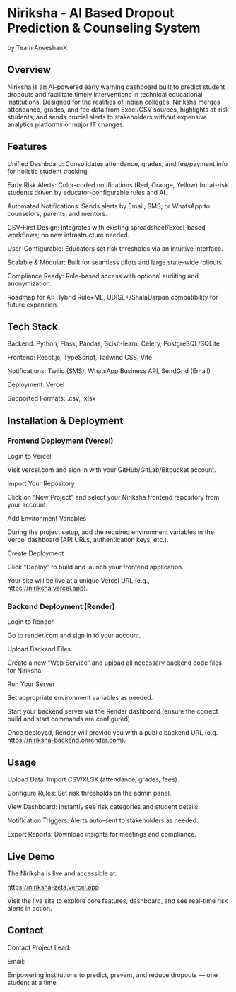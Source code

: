 # Niriksha - AI Based Dropout Prediction & Counseling System
by Team AnveshanX
## Overview
Niriksha is an AI-powered early warning dashboard built to predict student dropouts and facilitate timely interventions in technical educational institutions. Designed for the realities of Indian colleges, Niriksha merges attendance, grades, and fee data from Excel/CSV sources, highlights at-risk students, and sends crucial alerts to stakeholders without expensive analytics platforms or major IT changes.
## Features
Unified Dashboard: Consolidates attendance, grades, and fee/payment info for holistic student tracking.

Early Risk Alerts: Color-coded notifications (Red, Orange, Yellow) for at-risk students driven by educator-configurable rules and AI.

Automated Notifications: Sends alerts by Email, SMS, or WhatsApp to counselors, parents, and mentors.

CSV-First Design: Integrates with existing spreadsheet/Excel-based workflows; no new infrastructure needed.

User-Configurable: Educators set risk thresholds via an intuitive interface.

Scalable & Modular: Built for seamless pilots and large state-wide rollouts.

Compliance Ready: Role-based access with optional auditing and anonymization.

Roadmap for AI: Hybrid Rule+ML, UDISE+/ShalaDarpan compatibility for future expansion.

## Tech Stack
Backend: Python, Flask, Pandas, Scikit-learn, Celery, PostgreSQL/SQLite

Frontend: React.js, TypeScript, Tailwind CSS, Vite

Notifications: Twilio (SMS), WhatsApp Business API, SendGrid (Email)

Deployment: Vercel

Supported Formats: .csv, .xlsx

## Installation & Deployment
### Frontend Deployment (Vercel)

Login to Vercel

Visit vercel.com and sign in with your GitHub/GitLab/Bitbucket account.

Import Your Repository

Click on “New Project” and select your Niriksha frontend repository from your account.

Add Environment Variables

During the project setup, add the required environment variables in the Vercel dashboard (API URLs, authentication keys, etc.).

Create Deployment

Click “Deploy” to build and launch your frontend application.

Your site will be live at a unique Vercel URL (e.g., https://niriksha.vercel.app).

### Backend Deployment (Render)
Login to Render

Go to render.com and sign in to your account.

Upload Backend Files

Create a new “Web Service” and upload all necessary backend code files for Niriksha.

Run Your Server

Set appropriate environment variables as needed.

Start your backend server via the Render dashboard (ensure the correct build and start commands are configured).

Once deployed, Render will provide you with a public backend URL (e.g. https://niriksha-backend.onrender.com).
## Usage
Upload Data: Import CSV/XLSX (attendance, grades, fees).

Configure Rules: Set risk thresholds on the admin panel.

View Dashboard: Instantly see risk categories and student details.

Notification Triggers: Alerts auto-sent to stakeholders as needed.

Export Reports: Download insights for meetings and compliance.
## Live Demo 
The Niriksha is live and accessible at:

https://niriksha-zeta.vercel.app

Visit the live site to explore core features, dashboard, and see real-time risk alerts in action.
## Contact
Contact
Project Lead: 

Email: 

Empowering institutions to predict, prevent, and reduce dropouts — one student at a time.
